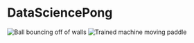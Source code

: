 # DataSciencePong
![Ball bouncing off of walls](https://raw.githubusercontent.com/salterdatwit/DataSciencePong/main/lab3/bouncyball.gif)
![Trained machine moving paddle](https://raw.githubusercontent.com/salterdatwit/DataSciencePong/main/lab4/mlplayer.gif)
